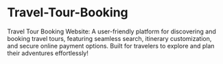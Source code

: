# Travel-Tour-Booking
Travel Tour Booking Website: A user-friendly platform for discovering and booking travel tours, featuring seamless search, itinerary customization, and secure online payment options. Built for travelers to explore and plan their adventures effortlessly!

